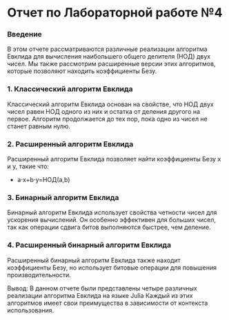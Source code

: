 



# Отчет по Лабораторной работе №4

### Введение
В этом отчете рассматриваются различные реализации алгоритма Евклида для вычисления наибольшего общего делителя (НОД) двух чисел. Мы также рассмотрим расширенные версии этих алгоритмов, которые позволяют находить коэффициенты Безу. 

### 1. Классический алгоритм Евклида
Классический алгоритм Евклида основан на свойстве, что НОД двух чисел равен НОД одного из них и остатка от деления другого на первое. Алгоритм продолжается до тех пор, пока одно из чисел не станет равным нулю.
  

### 2. Расширенный алгоритм Евклида
Расширенный алгоритм Евклида позволяет найти коэффициенты Безу x и y, такие что:

- a⋅x+b⋅y=НОД(a,b)

### 3. Бинарный алгоритм Евклида
Бинарный алгоритм Евклида использует свойства четности чисел для ускорения вычислений. Он особенно эффективен для больших чисел, так как операции сдвига битов выполняются быстрее, чем деление.

### 4. Расширенный бинарный алгоритм Евклида
Расширенный бинарный алгоритм Евклида также находит коэффициенты Безу, но использует битовые операции для повышения производительности.

Вывод:
В данном отчете были представлены четыре различных реализации алгоритма Евклида на языке Julia
Каждый из этих алгоритмов имеет свои преимущества в зависимости от контекста использования. 
